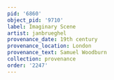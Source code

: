 ```yaml
---
pid: '6860'
object_pid: '9710'
label: Imaginary Scene
artist: janbrueghel
provenance_date: 19th century
provenance_location: London
provenance_text: Samuel Woodburn
collection: provenance
order: '2247'
---
```


